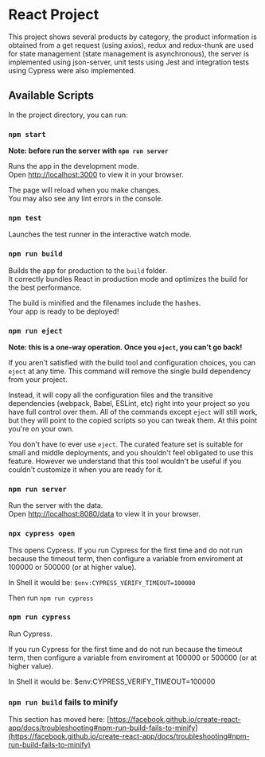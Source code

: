 # React Project

This project shows several products by category, the product information is obtained from a get request (using axios), redux and redux-thunk are used for state management (state management is asynchronous), the server is implemented using json-server, unit tests using Jest and integration tests using Cypress were also implemented.

## Available Scripts

In the project directory, you can run:

### `npm start`

**Note: before run the server with `npm run server`**

Runs the app in the development mode.\
Open [http://localhost:3000](http://localhost:3000) to view it in your browser.

The page will reload when you make changes.\
You may also see any lint errors in the console.

### `npm test`

Launches the test runner in the interactive watch mode.

### `npm run build`

Builds the app for production to the `build` folder.\
It correctly bundles React in production mode and optimizes the build for the best performance.

The build is minified and the filenames include the hashes.\
Your app is ready to be deployed!

### `npm run eject`

**Note: this is a one-way operation. Once you `eject`, you can't go back!**

If you aren't satisfied with the build tool and configuration choices, you can `eject` at any time. This command will remove the single build dependency from your project.

Instead, it will copy all the configuration files and the transitive dependencies (webpack, Babel, ESLint, etc) right into your project so you have full control over them. All of the commands except `eject` will still work, but they will point to the copied scripts so you can tweak them. At this point you're on your own.

You don't have to ever use `eject`. The curated feature set is suitable for small and middle deployments, and you shouldn't feel obligated to use this feature. However we understand that this tool wouldn't be useful if you couldn't customize it when you are ready for it.

### `npm run server`

Run the server with the data. \
Open [http://localhost:8080/data](http://localhost:8080/data) to view it in your browser.

### `npx cypress open`

This opens Cypress. If you run Cypress for the first time and do not run because the timeout term, then configure a variable from enviroment at 100000 or 500000 (or at higher value).

In Shell it would be: `$env:CYPRESS_VERIFY_TIMEOUT=100000`

Then run `npm run cypress`

### `npm run cypress`

Run Cypress.

If you run Cypress for the first time and do not run because the timeout term, then configure a variable from enviroment at 100000 or 500000 (or at higher value).

In Shell it would be: $env:CYPRESS_VERIFY_TIMEOUT=100000

### `npm run build` fails to minify

This section has moved here: [https://facebook.github.io/create-react-app/docs/troubleshooting#npm-run-build-fails-to-minify](https://facebook.github.io/create-react-app/docs/troubleshooting#npm-run-build-fails-to-minify)

